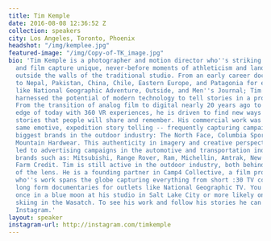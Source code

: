 ```yaml
---
title: Tim Kemple
date: 2016-08-08 12:36:52 Z
collection: speakers
city: Los Angeles, Toronto, Phoenix
headshot: "/img/kemplee.jpg"
featured-image: "/img/Copy-of-TK_image.jpg"
bio: 'Tim Kemple is a photographer and motion director who''s striking photography
  and film capture unique, never-before moments of athleticism and landscape from
  outside the walls of the traditional studio. From an early career documenting expeditions
  to Nepal, Pakistan, China, Chile, Eastern Europe, and Patagonia for editorial publications
  like National Geographic Adventure, Outside, and Men''s Journal; Tim has frequently
  harnessed the potential of modern technology to tell stories in a progressive way.
  From the transition of analog film to digital nearly 20 years ago to the cutting
  edge of today with 360 VR experiences, he is driven to find new ways to capture
  stories that people will share and remember. His commercial work was born from the
  same emotive, expedition story telling -- frequently capturing campaigns for the
  biggest brands in the outdoor industry: The North Face, Columbia Sportswear, and
  Mountain Hardwear. This authenticity in imagery and creative perspective has since
  led to advertising campaigns in the automotive and transportation industries for
  brands such as: Mitsubishi, Range Rover, Ram, Michellin, Amtrak, New Holland, and
  Farm Credit. Tim is still active in the outdoor industry, both behind and in front
  of the lens. He is a founding partner in Camp4 Collective, a film production studio
  who''s work spans the globe capturing everything from short :30 TV commercials to
  long form documentaries for outlets like National Geographic TV. You can catch him
  once in a blue moon at his studio in Salt Lake City or more likely on a powder day
  skiing in the Wasatch. To see his work and follow his stories he can be found on
  Instagram.'
layout: speaker
instagram-url: http://instagram.com/timkemple
---
```

